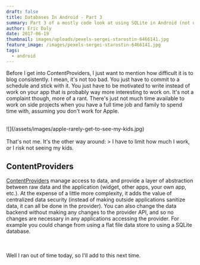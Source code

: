 ```yaml
---
draft: false
title: Databases In Android - Part 3
summary: Part 3 of a mostly code look at using SQLite in Android (not using Room)
author: Eric Daly
date: 2017-06-19
thumbnail: images/uploads/pexels-sergei-starostin-6466141.jpg
feature_image: /images/pexels-sergei-starostin-6466141.jpg
tags:
  - android
---
```


Before I get into ContentProviders, I just want to mention how difficult it is to blog consistently. I mean, it's not too bad. You just have to commit to a schedule and stick with it. You just have to be motivated to write instead of work on your app that is probably way more interesting to work on. It's not a complaint though, more of a rant. There's just not much time available to work on side projects when you have a full time job and family to spend time with, assuming you don't work for Apple.

<br>
![](/assets/images/apple-rarely-get-to-see-my-kids.jpg)
<br>
<br>
That's not me. It's the other way around:
> I have to limit how much I work, or I risk not seeing my kids.

<br>

ContentProviders
----------------

[ContentProviders](https://developer.android.com/guide/topics/providers/content-providers.html) manage access to data, and provide a layer of abstraction between raw data and the application (widget, other apps, your own app, etc.). At the expense of a little more complexity, it adds the value of centralized data security (instead of making outside applications sanitize data, it can all be done in the provider). You can also change the data backend without making any changes to the provider API, and so no changes are necessary in any applications accessing the provider. For example you could change from using a flat file data store to using a SQLite database.

<br>
<br>
Well I ran out of time today, so I'll add to this next time.
